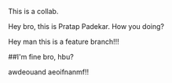 This is a collab.

Hey bro, this is Pratap Padekar. How you doing?

Hey man this is a feature branch!!!

##I'm fine bro, hbu?

awdeouand aeoifnanmf!!
